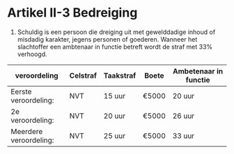 # Artikel II-3 Bedreiging

1. Schuldig is een persoon die dreiging uit met gewelddadige inhoud of misdadig karakter, jegens personen of goederen.
Wanneer het slachtoffer een ambtenaar in functie betreft wordt de straf met 33% verhoogd.

| veroordeling| Celstraf    | Taakstraf                     | Boete | Ambetenaar in functie
| ----------- | -------------| ------------------------------------ | ------------ | --------|
| Eerste veroordeling:|   NVT    | 15 uur  | €5000  | 20 uur |
| 2e veroordeling:     | NVT | 20 uur | €5000  | 26 uur |
| Meerdere veroordeling:|  NVT | 25 uur | €5000  | 33 uur |